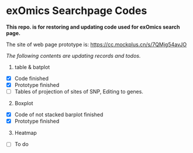 # exOmics Searchpage Codes

**This repo. is for restoring and updating code used for exOmics search page.**

The site of web page prototype is: https://cc.mockplus.cn/s/7QMjg54avJO

*The following contents are updating records and todos.*

1. table & batplot

- [X] Code finished
- [X] Prototype finished
- [ ] Tables of projection of sites of SNP, Editing to genes.

2. Boxplot

- [X] Code of not stacked barplot finished
- [X] Prototype finished

3. Heatmap

- [ ] To do
